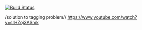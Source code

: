 [![Build Status](https://travis-ci.org/oheag2/gillyshop.svg?branch=master)](https://travis-ci.org/oheag2/gillyshop)



/solution to tagging problem//
https://www.youtube.com/watch?v=srHZoj3ASmk